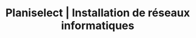 ---
title: "Planiselect | Installation de réseaux informatiques"
description: >-
   Nous sommes des spécialistes en installation de réseaux informatiques : câblage structurés catégorie 5, catégorie 5e, catégorie 6 et fibre optique.
image: 
i18nlanguage: fr
draft: false
---